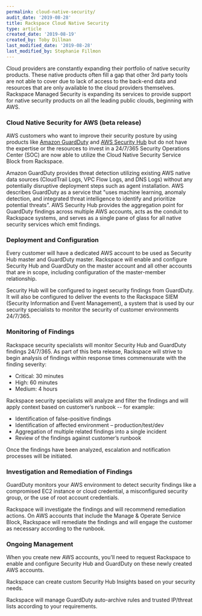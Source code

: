 ```yaml
---
permalink: cloud-native-security/
audit_date: '2019-08-28'
title: Rackspace Cloud Native Security
type: article
created_date: '2019-08-19'
created_by: Toby Dillman
last_modified_date: '2019-08-28'
last_modified_by: Stephanie Fillmon
---
```


<!-- retired per PM instruction -->

Cloud providers are constantly expanding their portfolio of native security
products. These native products often fill a gap that other 3rd party tools
are not able to cover due to lack of access to the back-end data and resources
that are only available to the cloud providers themselves. Rackspace Managed
Security is expanding its services to provide support for native security
products on all the leading public clouds, beginning with AWS.

### Cloud Native Security for AWS (beta release)

AWS customers who want to improve their security posture by using
products like [Amazon GuardDuty](https://aws.amazon.com/guardduty/ "Amazon GuardDuty")
and [AWS Security Hub](https://aws.amazon.com/security-hub/ "AWS Security Hub")
but do not have the expertise or the resources to invest in a 24/7/365
Security Operations Center (SOC)
are now able to utilize the Cloud Native Security Service Block from Rackspace.

Amazon GuardDuty provides threat detection utilizing existing AWS native data
sources (CloudTrail Logs, VPC Flow Logs, and DNS Logs) without any
potentially disruptive deployment steps such as agent installation. AWS
describes GuardDuty as a service that "uses machine learning, anomaly
detection, and integrated threat intelligence to identify and prioritize
potential threats”. AWS Security Hub provides the aggregation point for
GuardDuty findings across multiple AWS accounts, acts as the conduit to
Rackspace systems, and serves as a single pane of glass for all native security
services which emit findings.

### Deployment and Configuration

Every customer will have a dedicated AWS account to be used as Security Hub
master and GuardDuty master. Rackspace will enable and configure Security
Hub and GuardDuty on the master account and all other accounts that are in
scope, including configuration of the master-member relationship.

Security Hub will be configured to ingest security findings from GuardDuty. It
will also be configured to deliver the events to the Rackspace SIEM (Security
Information and Event Management), a system that is used by our security
specialists to monitor the security of customer environments 24/7/365.

### Monitoring of Findings

Rackspace security specialists will monitor Security Hub and GuardDuty
findings 24/7/365. As part of this beta release, Rackspace will strive to
begin analysis of findings within response times commensurate with the
finding severity:

- Critical: 30 minutes
- High: 60 minutes
- Medium: 4 hours

Rackspace security specialists will analyze and filter the findings and
will apply context based on customer’s runbook -- for example:

- Identification of false-positive findings
- Identification of affected environment – production/test/dev
- Aggregation of multiple related findings into a single incident
- Review of the findings against customer’s runbook

Once the findings have been analyzed, escalation and notification processes
will be initiated.

### Investigation and Remediation of Findings

GuardDuty monitors your AWS environment to detect security findings like a
compromised EC2 instance or cloud credential, a misconfigured security
group, or the use of root account credentials.

Rackspace will investigate the findings and will recommend remediation
actions. On AWS accounts that include the Manage & Operate Service Block,
Rackspace will remediate the findings and will engage the customer as
necessary according to the runbook.

### Ongoing Management

When you create new AWS accounts, you'll need to request Rackspace to
enable and configure Security Hub and GuardDuty on these newly created
AWS accounts.

Rackspace can create custom Security Hub Insights based on your security needs.

Rackspace will manage GuardDuty auto-archive rules and trusted IP/threat
lists according to your requirements.
